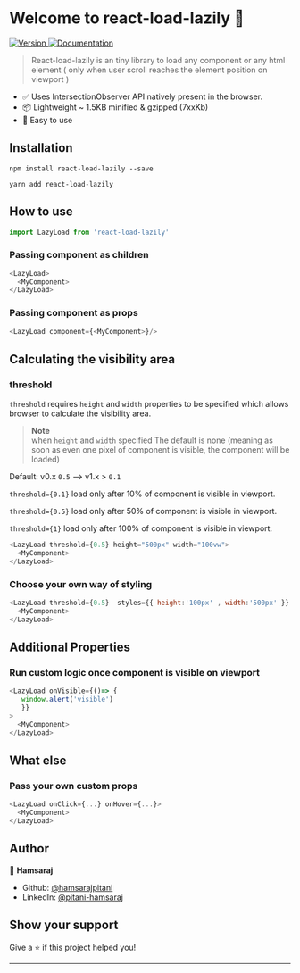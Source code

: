 <h1 align="left">Welcome to react-load-lazily 🦥</h1>
<p>
  <a href="https://www.npmjs.com/package/react-load-lazily" target="_blank">
    <img alt="Version" src="https://img.shields.io/npm/v/react-load-lazily.svg">
  </a>
  <a href="-" target="_blank">
    <img alt="Documentation" src="https://img.shields.io/badge/documentation-yes-brightgreen.svg" />
  </a>
</p>

> React-load-lazily is an tiny library to load any component or any html element ( only when user scroll reaches the element position on viewport )

- ✅ Uses IntersectionObserver API natively present in the browser.
- 📦 Lightweight ~ 1.5KB minified & gzipped (7xxKb)
- 🚀 Easy to use

## Installation

```
npm install react-load-lazily --save
```

```
yarn add react-load-lazily
```

## How to use

```js
import LazyLoad from 'react-load-lazily'
```

### Passing component as children

```js
<LazyLoad>
  <MyComponent>
</LazyLoad>
```

### Passing component as props

```js
<LazyLoad component={<MyComponent>}/>
```

## Calculating the visibility area

### threshold

`threshold` requires `height` and `width` properties to be specified which allows browser to calculate the visibility area.

> **Note**<br>
> when `height` and `width` specified The default is none (meaning as soon as even one pixel of component is visible, the component will be loaded)

Default: v0.x `0.5` --> v1.x > `0.1`

`threshold={0.1}` load only after 10% of component is visible in viewport.

`threshold={0.5}` load only after 50% of component is visible in viewport.

`threshold={1}` load only after 100% of component is visible in viewport.

```js
<LazyLoad threshold={0.5} height="500px" width="100vw">
  <MyComponent>
</LazyLoad>
```
### Choose your own way of styling

```js
<LazyLoad threshold={0.5}  styles={{ height:'100px' , width:'500px' }} className="h-12 w-full" id="myComponent">
  <MyComponent>
</LazyLoad>
```

## Additional Properties

### Run custom logic once component is visible on viewport

```js
<LazyLoad onVisible={()=> {
   window.alert('visible')
   }}
>
  <MyComponent>
</LazyLoad>
```

## What else

### Pass your own custom props

```js
<LazyLoad onClick={...} onHover={...}>
  <MyComponent>
</LazyLoad>
```

## Author

👤 **Hamsaraj**

- Github: [@hamsarajpitani](https://github.com/hamsarajpitani)
- LinkedIn: [@pitani-hamsaraj](https://linkedin.com/in/pitani-hamsaraj/)

## Show your support

Give a ⭐️ if this project helped you!

---